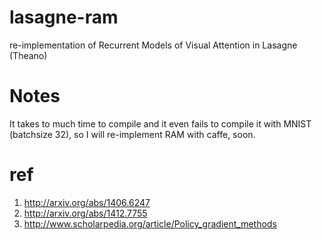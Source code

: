 # lasagne-ram
re-implementation of Recurrent Models of Visual Attention in Lasagne (Theano)

# Notes
It takes to much time to compile and it even fails to compile it with MNIST (batchsize 32), so I will re-implement RAM with caffe, soon. 

# ref
1. http://arxiv.org/abs/1406.6247
2. http://arxiv.org/abs/1412.7755
3. http://www.scholarpedia.org/article/Policy_gradient_methods
